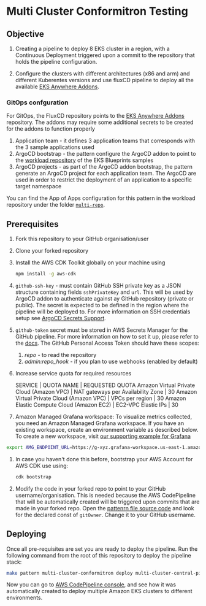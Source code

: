 # Multi Cluster Conformitron Testing

## Objective

1. Creating a pipeline to deploy 8 EKS cluster in a region, with a Continuous Deployment  triggered upon a commit to the repository that holds the pipeline configuration.

1. Configure the clusters with different architectures (x86 and arm) and different Kuberentes versions and use fluxCD pipeline to deploy all the available [EKS Anywhere Addons](https://github.com/aws-samples/eks-anywhere-addons).

### GitOps confguration

For GitOps, the FluxCD repository points to the [EKS Anywhere Addons](https://github.com/aws-samples/eks-anywhere-addons) repository.
The addons may require some additional secrets to be created for the addons to function properly

1. Application team - it defines 3 application teams that corresponds with the 3 sample applications used
1. ArgoCD bootstrap - the pattern configure the ArgoCD addon to point to the [workload repository](https://github.com/aws-samples/eks-blueprints-workloads) of the EKS Blueprints samples
3. ArgoCD projects - as part of the ArgoCD addon bootstrap, the pattern generate an ArgoCD project for each application team. The ArgoCD are used in order to restrict the deployment of an application to a specific target namespace

You can find the App of Apps configuration for this pattern in the workload repository under the folder [`multi-repo`](https://github.com/aws-samples/eks-blueprints-workloads/tree/main/multi-repo).

## Prerequisites

1. Fork this repository to your GitHub organisation/user
2. Clone your forked repository
3. Install the AWS CDK Toolkit globally on your machine using

    ```bash
    npm install -g aws-cdk
    ```

1. `github-ssh-key` - must contain GitHub SSH private key as a JSON structure containing fields `sshPrivateKey` and `url`. This will be used by ArgoCD addon to authenticate against ay GitHub repository (private or public). The secret is expected to be defined in the region where the pipeline will be deployed to. For more information on SSH credentials setup see [ArgoCD Secrets Support](https://aws-quickstart.github.io/cdk-eks-blueprints/addons/argo-cd/#secrets-support).

1. `github-token` secret must be stored in AWS Secrets Manager for the GitHub pipeline. For more information on how to set it up, please refer to the [docs](https://docs.aws.amazon.com/codepipeline/latest/userguide/GitHub-create-personal-token-CLI.html). The GitHub Personal Access Token should have these scopes:
   1. *repo* - to read the repository
   1. *admin:repo_hook* - if you plan to use webhooks (enabled by default)

1. Increase service quota for required resources

   SERVICE                                   | QUOTA NAME                         | REQUESTED QUOTA
   Amazon Virtual Private Cloud (Amazon VPC) | NAT gateways per Availability Zone | 30 
   Amazon Virtual Private Cloud (Amazon VPC) | VPCs per region                    | 30
   Amazon Elastic Compute Cloud (Amazon EC2) | EC2-VPC Elastic IPs                | 30


1. Amazon Managed Grafana workspace: To visualize metrics collected, you need an Amazon Managed Grafana workspace. If you have an existing workspace, create an environment variable as described below. To create a new workspace, visit [our supporting example for Grafana](https://aws-observability.github.io/terraform-aws-observability-accelerator/helpers/managed-grafana/)

```bash
export AMG_ENDPOINT_URL=https://g-xyz.grafana-workspace.us-east-1.amazonaws.com
```

1. In case you haven't done this before, bootstrap your AWS Account for AWS CDK use using:

    ```bash
    cdk bootstrap
    ```

1. Modify the code in your forked repo to point to your GitHub username/organisation. This is needed because the AWS CodePipeline that will be automatically created will be triggered upon commits that are made in your forked repo. Open the [pattenrn file source code](../../lib/multi-cluster-construct/pipeline.ts) and look for the declared const of `gitOwner`. Change it to your GitHub username.


## Deploying

Once all pre-requisites are set you are ready to deploy the pipeline. Run the following command from the root of this repository to deploy the pipeline stack:

```bash
make pattern multi-cluster-conformitron deploy multi-cluster-central-pipeline
```

Now you can go to [AWS CodePipeline console](https://eu-west-1.console.aws.amazon.com/codesuite/codepipeline/pipelines), and see how it was automatically created to deploy multiple Amazon EKS clusters to different environments.
